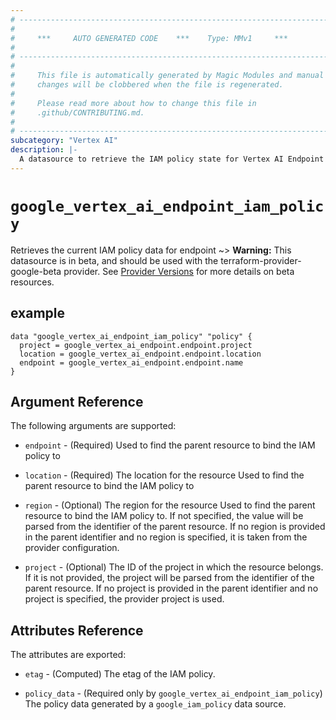 ```yaml
---
# ----------------------------------------------------------------------------
#
#     ***     AUTO GENERATED CODE    ***    Type: MMv1     ***
#
# ----------------------------------------------------------------------------
#
#     This file is automatically generated by Magic Modules and manual
#     changes will be clobbered when the file is regenerated.
#
#     Please read more about how to change this file in
#     .github/CONTRIBUTING.md.
#
# ----------------------------------------------------------------------------
subcategory: "Vertex AI"
description: |-
  A datasource to retrieve the IAM policy state for Vertex AI Endpoint
---
```



# `google_vertex_ai_endpoint_iam_policy`
Retrieves the current IAM policy data for endpoint
~> **Warning:** This datasource is in beta, and should be used with the terraform-provider-google-beta provider.
See [Provider Versions](https://terraform.io/docs/providers/google/guides/provider_versions.html) for more details on beta resources.


## example

```hcl
data "google_vertex_ai_endpoint_iam_policy" "policy" {
  project = google_vertex_ai_endpoint.endpoint.project
  location = google_vertex_ai_endpoint.endpoint.location
  endpoint = google_vertex_ai_endpoint.endpoint.name
}
```

## Argument Reference

The following arguments are supported:

* `endpoint` - (Required) Used to find the parent resource to bind the IAM policy to
* `location` - (Required) The location for the resource Used to find the parent resource to bind the IAM policy to
* `region` - (Optional) The region for the resource Used to find the parent resource to bind the IAM policy to. If not specified,
  the value will be parsed from the identifier of the parent resource. If no region is provided in the parent identifier and no
  region is specified, it is taken from the provider configuration.

* `project` - (Optional) The ID of the project in which the resource belongs.
    If it is not provided, the project will be parsed from the identifier of the parent resource. If no project is provided in the parent identifier and no project is specified, the provider project is used.

## Attributes Reference

The attributes are exported:

* `etag` - (Computed) The etag of the IAM policy.

* `policy_data` - (Required only by `google_vertex_ai_endpoint_iam_policy`) The policy data generated by
  a `google_iam_policy` data source.

